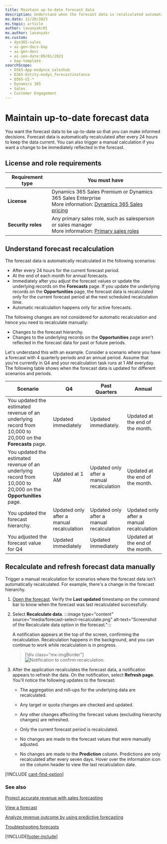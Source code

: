 ```yaml
---
title: Maintain up-to-date forecast data
description: Understand when the forecast data is recalculated automatically and when and how to trigger a manual recalculation.
ms.date: 12/20/2023
ms.topic: article
author: lavanyakr01
ms.author: lavanyakr
ms.custom:
  - dyn365-sales
  - ai-gen-docs-bap
  - ai-gen-desc
  - ai-seo-date:09/01/2023
  - bap-template
searchScope:
  - D365-App-msdynce_saleshub
  - D365-Entity-msdyn_forecastinstance
  - D365-UI-*
  - Dynamics 365
  - Sales
  - Customer Engagement
---
```


# Maintain up-to-date forecast data

You want the forecast data to be up-to-date so that you can make informed decisions. Forecast data is automatically recalculated after every 24 hours to keep the data current. You can also trigger a manual calculation if you want a change to be immediately reflected in the forecast.

## License and role requirements

| Requirement type | You must have |
|-----------------------|---------|
| **License** | Dynamics 365 Sales Premium or Dynamics 365 Sales Enterprise  <br>More information: [Dynamics 365 Sales pricing](https://dynamics.microsoft.com/sales/pricing/) |
| **Security roles** | Any primary sales role, such as salesperson or sales manager<br>  More information: [Primary sales roles](security-roles-for-sales.md#primary-sales-roles)|



## Understand forecast recalculation

The forecast data is automatically recalculated in the following scenarios:

- After every 24 hours for the current forecast period.
- At the end of each month for annual forecasts.
- Immediately after you adjust the forecast values or update the underlying records on the **Forecasts** page. If you update the underlying records on the **Opportunities** page, the forecast data is recalculated only for the current forecast period at the next scheduled recalculation time.
- Automatic recalculation happens only for active forecasts. 

The following changes are not considered for automatic recalculation and hence you need to recalculate manually:

- Changes to the forecast hierarchy.
- Changes to the underlying records on the **Opportunities** page aren't reflected in the forecast data for past or future periods.

Let's understand this with an example. Consider a scenario where you have a forecast with 4 quarterly periods and an annual period. Assume that you're currently in Q4 and your recalculation task runs at 1 AM everyday. The following table shows when the forecast data is updated for different scenarios and periods.

| Scenario | Q4 | Past Quarters | Annual | 
|----------|----|---------------|--------|
| You updated the estimated revenue of an underlying record from 10,000 to 20,000 on the **Forecasts** page. | Updated immediately | Updated immediately. | Updated at the end of the month. |
|You updated the estimated revenue of an underlying record from 10,000 to 20,000 on the **Opportunities** page. | Updated at 1 AM | Updated only after a manual recalculation | Updated at the end of the month. | 
| You updated the forecast hierarchy. | Updated only after a manual recalculation | Updated only after a manual recalculation | Updated only after a manual recalculation |
| You adjusted the forecast value for Q4 | Updated immediately | Updated immediately | Updated at the end of the month. |



## Recalculate and refresh forecast data manually

Trigger a manual recalculation for scenarios where the forecast data isn't automatically recalculated. For example, there's a change in the forecast hierarchy.

1. [Open the forecast](view-forecasts.md). Verify the **Last updated** timestamp on the command bar to know when the forecast was last recalculated successfully.


1. Select **Recalculate data**.
    :::image type="content" source="media/forecast-select-recalculate.png" alt-text="Screenshot of the Recalculate data option in the forecast.":::

    A notification appears at the top of the screen, confirming the recalculation. Recalculation happens in the background, and you can continue to work while recalculation is in progress.

    > [!div class="mx-imgBorder"]
    > ![Notification to confirm recalculation.](media/forecast-recalculate-data-toast-notification.png "Notification to confirm recalculation")

2. After the application recalculates the forecast data, a notification appears to refresh the data. On the notification, select **Refresh page**. You'll notice the following updates to the forecast:

    -	The aggregation and roll-ups for the underlying data are recalculated.
    
    -	Any target or quota changes are checked and updated.
    
    -	Any other changes affecting the forecast values (excluding hierarchy changes) are refreshed.
    
    -	Only the current forecast period is recalculated.
    - No changes are made to the forecast values that were manually adjusted.
    - No changes are made to the **Prediction** column. Predictions are only recalculated after every seven days. Hover over the information icon on the column header to view the last recalculation date.
    
[!INCLUDE [cant-find-option](../includes/cant-find-option.md)]

### See also

[Project accurate revenue with sales forecasting](project-accurate-revenue-sales-forecasting.md)<br>

[View a forecast](view-forecasts.md)<br>

[Analyze revenue outcome by using predictive forecasting](/dynamics365/ai/sales/analyze-revenue-outcome-using-predictive-forecasting)

[Troubleshooting forecasts](ts-forecasts.md)


[!INCLUDE[footer-include](../includes/footer-banner.md)]
